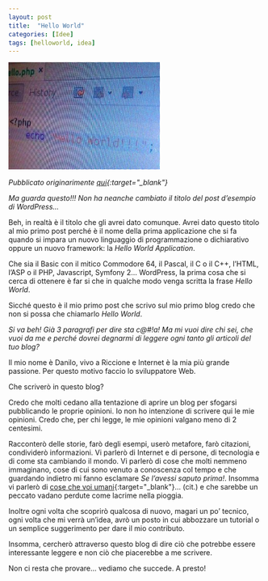 ```yaml
---
layout: post
title:  "Hello World"
categories: [Idee]
tags: [helloworld, idea]
---
```

![Hello World](/images/posts/hello-world.jpg)

*Pubblicato originarimente [qui](http://blog.danilosanchi.net/2012/11/11/ciao-mondo/){:target="_blank"}*

*Ma guarda questo!!! Non ha neanche cambiato il titolo del post d’esempio di WordPress…*


Beh, in realtà è il titolo che gli avrei dato comunque.
Avrei dato questo titolo al mio primo post perché è il nome della prima applicazione che si fa quando si
impara un nuovo linguaggio di programmazione o dichiarativo oppure un nuovo framework:
la *Hello World Application*.

Che sia il Basic con il mitico Commodore 64, il Pascal, il C o il C++, l’HTML, l’ASP o il PHP, Javascript,
Symfony 2… WordPress, la prima cosa che si cerca di ottenere è far si che in qualche modo venga scritta
la frase *Hello World*.


Sicché questo è il mio primo post che scrivo sul mio primo blog credo che non si possa che chiamarlo *Hello World*.


*Si va beh! Già 3 paragrafi per dire sta c@#!a! Ma mi vuoi dire chi sei, che vuoi da me e perché dovrei degnarmi di
leggere ogni tanto gli articoli del tuo blog?*

Il mio nome è Danilo, vivo a Riccione e Internet è la mia più grande passione. Per questo motivo faccio lo sviluppatore Web.

Che scriverò in questo blog?

Credo che molti cedano alla tentazione di aprire un blog per sfogarsi pubblicando le proprie opinioni.
Io non ho intenzione di scrivere qui le mie opinioni. Credo che, per chi legge, le mie opinioni valgano
meno di 2 centesimi.

Racconterò delle storie, farò degli esempi, userò metafore, farò citazioni, condividerò informazioni.
Vi parlerò di Internet e di persone, di tecnologia e di come sta cambiando il mondo.
Vi parlerò di cose che molti nemmeno immaginano, cose di cui sono venuto a conoscenza col tempo e
che guardando indietro mi fanno esclamare *Se l’avessi saputo prima!*. Insomma vi parlerò di 
[cose che voi umani](https://www.youtube.com/watch?v=Rvqm_1NhgR4&feature=related){:target="_blank"}… (cit.)
e che sarebbe un peccato vadano perdute come lacrime nella pioggia.

Inoltre ogni volta che scoprirò qualcosa di nuovo, magari un po’ tecnico, ogni volta che mi verrà un’idea, avrò un posto in cui abbozzare un tutorial o un semplice suggerimento per dare il mio contributo.

Insomma, cercherò attraverso questo blog di dire ciò che potrebbe essere interessante leggere e non ciò che piacerebbe a me scrivere.

Non ci resta che provare… vediamo che succede. A presto!